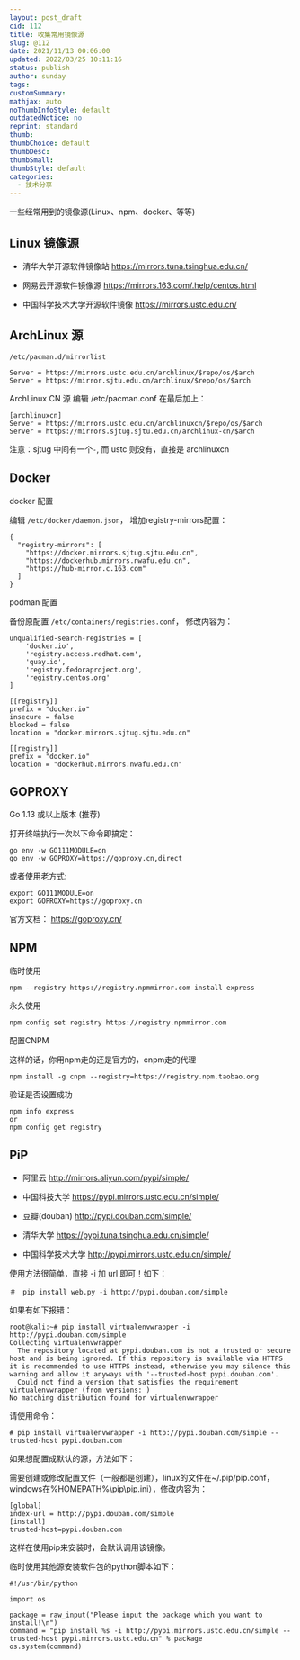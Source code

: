 ```yaml
---
layout: post_draft
cid: 112
title: 收集常用镜像源
slug: @112
date: 2021/11/13 00:06:00
updated: 2022/03/25 10:11:16
status: publish
author: sunday
tags: 
customSummary: 
mathjax: auto
noThumbInfoStyle: default
outdatedNotice: no
reprint: standard
thumb: 
thumbChoice: default
thumbDesc: 
thumbSmall: 
thumbStyle: default
categories:
  - 技术分享
---
```


一些经常用到的镜像源(Linux、npm、docker、等等)<!--more-->


## Linux 镜像源

 - 清华大学开源软件镜像站 https://mirrors.tuna.tsinghua.edu.cn/

 - 网易云开源软件镜像源 https://mirrors.163.com/.help/centos.html
   
 - 中国科学技术大学开源软件镜像 https://mirrors.ustc.edu.cn/

## ArchLinux 源

`/etc/pacman.d/mirrorlist`

```
Server = https://mirrors.ustc.edu.cn/archlinux/$repo/os/$arch
Server = https://mirror.sjtu.edu.cn/archlinux/$repo/os/$arch
```

ArchLinux CN 源 编辑 /etc/pacman.conf 在最后加上：
```
[archlinuxcn]
Server = https://mirrors.ustc.edu.cn/archlinuxcn/$repo/os/$arch
Server = https://mirrors.sjtug.sjtu.edu.cn/archlinux-cn/$arch
```
注意：sjtug 中间有一个`-`, 而 ustc 则没有，直接是 archlinuxcn

## Docker

docker 配置

编辑 `/etc/docker/daemon.json`， 增加registry-mirrors配置：

```
{
  "registry-mirrors": [
    "https://docker.mirrors.sjtug.sjtu.edu.cn",
    "https://dockerhub.mirrors.nwafu.edu.cn",
    "https://hub-mirror.c.163.com"
  ]
}
```
podman 配置

备份原配置 `/etc/containers/registries.conf`， 修改内容为：

```
unqualified-search-registries = [
    'docker.io',
    'registry.access.redhat.com',
    'quay.io',
    'registry.fedoraproject.org',
    'registry.centos.org'
]

[[registry]]
prefix = "docker.io"
insecure = false
blocked = false
location = "docker.mirrors.sjtug.sjtu.edu.cn"

[[registry]]
prefix = "docker.io"
location = "dockerhub.mirrors.nwafu.edu.cn"
```

## GOPROXY

Go 1.13 或以上版本 (推荐)

打开终端执行一次以下命令即搞定：

```
go env -w GO111MODULE=on
go env -w GOPROXY=https://goproxy.cn,direct
```

或者使用老方式:
```
export GO111MODULE=on
export GOPROXY=https://goproxy.cn
```

官方文档： https://goproxy.cn/

## NPM


临时使用
```
npm --registry https://registry.npmmirror.com install express
```
永久使用
```
npm config set registry https://registry.npmmirror.com
```

配置CNPM

这样的话，你用npm走的还是官方的，cnpm走的代理
```
npm install -g cnpm --registry=https://registry.npm.taobao.org
```

验证是否设置成功

```
npm info express
or
npm config get registry

```

## PiP
 - 阿里云 http://mirrors.aliyun.com/pypi/simple/

 - 中国科技大学 https://pypi.mirrors.ustc.edu.cn/simple/

 - 豆瓣(douban) http://pypi.douban.com/simple/

 - 清华大学 https://pypi.tuna.tsinghua.edu.cn/simple/

 - 中国科学技术大学 http://pypi.mirrors.ustc.edu.cn/simple/

使用方法很简单，直接 -i 加 url 即可！如下：
```
＃　pip install web.py -i http://pypi.douban.com/simple
```

如果有如下报错：
```
root@kali:~# pip install virtualenvwrapper -i http://pypi.douban.com/simple
Collecting virtualenvwrapper
  The repository located at pypi.douban.com is not a trusted or secure host and is being ignored. If this repository is available via HTTPS it is recommended to use HTTPS instead, otherwise you may silence this warning and allow it anyways with '--trusted-host pypi.douban.com'.
  Could not find a version that satisfies the requirement virtualenvwrapper (from versions: )
No matching distribution found for virtualenvwrapper
```

请使用命令：
```
# pip install virtualenvwrapper -i http://pypi.douban.com/simple --trusted-host pypi.douban.com
```

如果想配置成默认的源，方法如下：

需要创建或修改配置文件（一般都是创建），linux的文件在~/.pip/pip.conf，windows在%HOMEPATH%\pip\pip.ini），修改内容为：
```
[global]
index-url = http://pypi.douban.com/simple
[install]
trusted-host=pypi.douban.com
```

这样在使用pip来安装时，会默认调用该镜像。

临时使用其他源安装软件包的python脚本如下：

```
#!/usr/bin/python

import os

package = raw_input("Please input the package which you want to install!\n")
command = "pip install %s -i http://pypi.mirrors.ustc.edu.cn/simple --trusted-host pypi.mirrors.ustc.edu.cn" % package
os.system(command)
```
 
